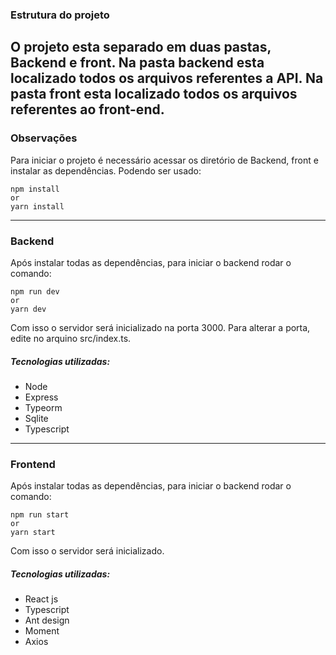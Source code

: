 
### Estrutura do projeto
O projeto esta separado em duas pastas, Backend e front.
Na pasta backend esta localizado todos os arquivos referentes a API.
Na pasta front esta localizado todos os arquivos referentes ao front-end.
---

### Observações
Para iniciar o projeto é necessário acessar os diretório de Backend, front e instalar as dependências.
Podendo ser usado:
```
npm install
or 
yarn install
```

---

### Backend
Após instalar todas as dependências, para iniciar o backend rodar o comando:

```
npm run dev
or 
yarn dev
```

Com isso o servidor será inicializado na porta 3000. Para alterar a porta, edite no arquino src/index.ts.

##### Tecnologias utilizadas:
 * Node
 * Express
 * Typeorm
 * Sqlite
 * Typescript

---
### Frontend
Após instalar todas as dependências, para iniciar o backend rodar o comando:

```
npm run start
or 
yarn start
```

Com isso o servidor será inicializado.

##### Tecnologias utilizadas:
 * React js
 * Typescript
 * Ant design
 * Moment
 * Axios